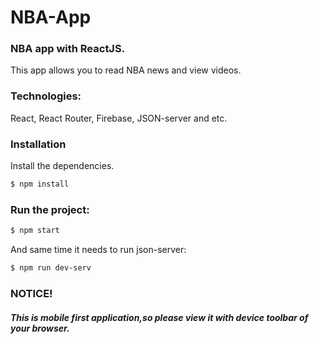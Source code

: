 # NBA-App
### NBA app with ReactJS.

This app allows you to read NBA news and view videos.

### Technologies: 

React, React Router, Firebase, JSON-server and etc.

### Installation

Install the dependencies.

```sh
$ npm install
```

### Run the project:

```sh
$ npm start
```
And same time it needs to run json-server:

```sh
$ npm run dev-serv
```

### NOTICE!
##### This is mobile first application,so please view it with device toolbar of your browser.

